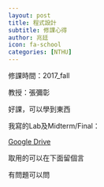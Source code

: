 ```yaml
---
layout: post
title: 程式設計
subtitle: 修課心得
author: 兆廷
icon: fa-school
categories: [NTHU]
---
```


修課時間：2017_fall

教授：張彌彰

好課，可以學到東西

我寫的Lab及Midterm/Final：

[Google Drive](https://drive.google.com/drive/folders/1f5pk2DTtumltbTYDiXoLJpjPV3K4vGs2?usp=sharing)

取用的可以在下面留個言

有問題可以問

<br>
